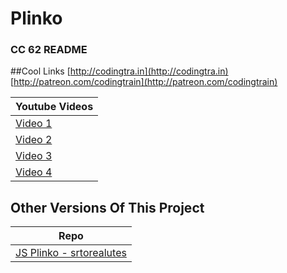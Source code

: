 Plinko
======
### CC 62 README


##Cool Links
[http://codingtra.in](http://codingtra.in)
[http://patreon.com/codingtrain](http://patreon.com/codingtrain)


| Youtube Videos |
| --- |
| [Video 1](https://youtu.be/KakpnfDv_f0) |
| [Video 2](https://youtu.be/6s4MJcUyaUE) |
| [Video 3](https://youtu.be/jN-sW-SxNzk) |
| [Video 4](https://youtu.be/CdBXmsrkaPs) |

Other Versions Of This Project
------
| Repo |
| --- |
| [JS Plinko - srtorealutes](https://github.com/storealutes/Plinko) |
